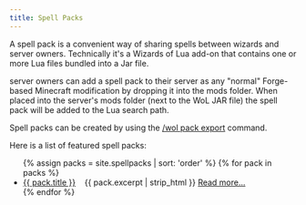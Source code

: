 ```yaml
---
title: Spell Packs
---
```


A spell pack is a convenient way of sharing spells between wizards and server owners.
Technically it's a Wizards of Lua add-on that contains one or more Lua files bundled into a Jar file.

server owners can add a spell pack to their server as any "normal" Forge-based Minecraft modification by dropping it into the mods folder. When placed into the server's mods folder (next to the WoL JAR file) the spell pack will be added to the Lua search path.

Spell packs can be created by using the [/wol pack export](/wol-command.html#pack) command.

Here is a list of featured spell packs:


<ul>
{% assign packs = site.spellpacks | sort: 'order' %}
{% for pack in packs %}
  <li>
    <a href="{{ pack.url }}">{{ pack.title }}</a>&nbsp;&nbsp;&nbsp;
    {{ pack.excerpt | strip_html }} <a href="{{ pack.url }}"> Read&nbsp;more...</a>
  </li>
{% endfor %}
</ul>
